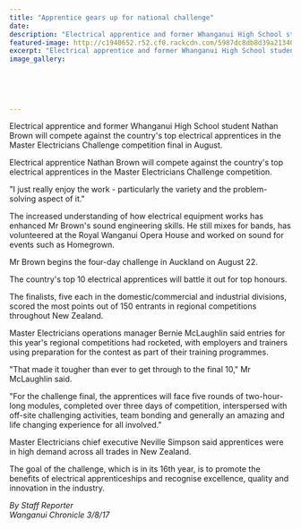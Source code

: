```yaml
---
title: "Apprentice gears up for national challenge"
date: 
description: "Electrical apprentice and former Whanganui High School student Nathan Brown will compete against the country's top electrical apprentices..."
featured-image: http://c1940652.r52.cf0.rackcdn.com/5987dc8db8d39a2134000107/Nathan-Brown-top-electrical-apprentice.jpg
excerpt: "Electrical apprentice and former Whanganui High School student Nathan Brown will compete against the country's top electrical apprentices in the Master Electricians Challenge competition final in August."
image_gallery:
    
    
    
    
    
---
```


<p><span>Electrical apprentice and former Whanganui High School student Nathan Brown will compete against the country's top electrical apprentices in the Master Electricians Challenge competition final in August.<br /></span></p>
<p><span>Electrical apprentice Nathan Brown will compete against the country's top electrical apprentices in the Master Electricians Challenge competition.</span></p>
<p class="element element-paragraph">"I just really enjoy the work - particularly the variety and the problem-solving aspect of it."</p>
<p class="element element-paragraph">The increased understanding of how electrical equipment works has enhanced Mr Brown's sound engineering skills. He still mixes for bands, has volunteered at the Royal Wanganui Opera House and worked on sound for events such as Homegrown.</p>
<p class="element element-paragraph">Mr Brown begins the four-day challenge in Auckland on August 22.</p>
<p class="element element-paragraph">The country's top 10 electrical apprentices will battle it out for top honours.</p>
<p class="element element-paragraph">The finalists, five each in the domestic/commercial and industrial divisions, scored the most points out of 150 entrants in regional competitions throughout New Zealand.</p>
<p class="element element-paragraph">Master Electricians operations manager Bernie McLaughlin said entries for this year's regional competitions had rocketed, with employers and trainers using preparation for the contest as part of their training programmes.</p>
<p class="element element-paragraph">"That made it tougher than ever to get through to the final 10," Mr McLaughlin said.</p>
<p class="element element-paragraph">"For the challenge final, the apprentices will face five rounds of two-hour-long modules, completed over three days of competition, interspersed with off-site challenging activities, team bonding and generally an amazing and life changing experience for all involved."</p>
<p class="element element-paragraph">Master Electricians chief executive Neville Simpson said apprentices were in high demand across all trades in New Zealand.</p>
<p class="element element-paragraph">The goal of the challenge, which is in its 16th year, is to promote the benefits of electrical apprenticeships and recognise excellence, quality and innovation in the industry.</p>
<p class="element element-paragraph"><em>By Staff Reporter</em><br /><em>Wanganui Chronicle 3/8/17</em></p>

